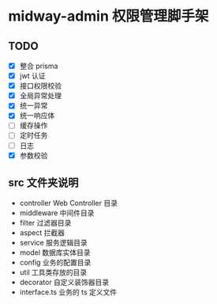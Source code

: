 # midway-admin 权限管理脚手架

## TODO

- [x] 整合 prisma
- [x] jwt 认证
- [x] 接口权限校验
- [x] 全局异常处理
- [x] 统一异常
- [x] 统一响应体
- [ ] 缓存操作
- [ ] 定时任务
- [ ] 日志
- [x] 参数校验

## src 文件夹说明

- controller Web Controller 目录
- middleware 中间件目录
- filter 过滤器目录
- aspect 拦截器
- service 服务逻辑目录
- model 数据库实体目录
- config 业务的配置目录
- util 工具类存放的目录
- decorator 自定义装饰器目录
- interface.ts 业务的 ts 定义文件
